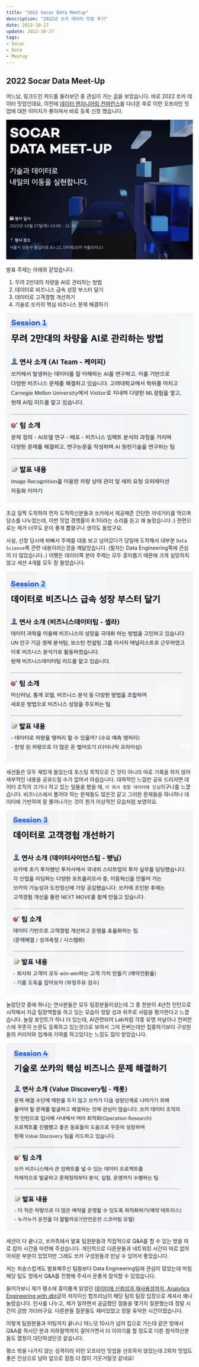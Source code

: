 ```yaml
---
title: "2022 Socar Data Meetup"
description: "2022년 쏘카 데이터 밋업 후기"
date: 2022-10-27
update: 2022-10-27
tags:
- Socar
- Data
- Meetup
---
```



## 2022 Socar Data Meet-Up

어느날, 링크드인 피드를 둘러보던 중 관심이 가는 [글](https://www.linkedin.com/feed/update/urn:li:activity:6986550988979539968/?updateEntityUrn=urn%3Ali%3Afs_feedUpdate%3A%28V2%2Curn%3Ali%3Aactivity%3A6986550988979539968%29)을 보았습니다. 바로 2022 쏘카 데이터 밋업인데요, 이전에 [데이터 엔지니어링 컨퍼런스](https://dev-owner.github.io/blog/review-programmers-data-engineering-conference)를 다녀온 후로 이런 오프라인 밋업에 대한 이미지가 좋아져서 바로 등록 신청 했습니다.

![socar-meetup](./2022-10-27-1.png)

발표 주제는 아래와 같았습니다.

1. 무려 2만대의 차량을 AI로 관리하는 방법
2. 데이터로 비즈니스 급속 성장 부스터 달기
3. 데이터로 고객경험 개선하기
4. 기술로 쏘카의 핵심 비즈니스 문제 해결하기

![](./2022-10-27-2.png)

조금 일찍 도착하여 먼저 도착하신분들과 쏘카에서 제공해준 간단한 저녁거리를 먹으며 담소를 나누었는데, 이번 밋업 경쟁률이 8:1이라는 소리를 듣고 꽤 놀랐습니다 :) 한편으로는 제가 너무도 운이 좋게 뽑혔구나 생각도 들었구요.

사실, 신청 당시에 바빠서 주제를 대충 보고 넘어갔다가 당일에 도착해서 대부분 `Data Science`쪽 관련 내용이라는것을 깨달았습니다. (필자는 Data Engineering쪽에 관심이 더 많았습니다..) 어쨌든 데이터쪽 분야 주제는 모두 흥미롭기 때문에 크게 실망하지 않고 세션 4개를 모두 잘 들었습니다.

![](./2022-10-27-3.png)

세션들은 모두 재밌게 들었는데 포스팅 목적으로 간 것이 아니라 따로 기록을 하지 않아 세부적인 내용을 공유드릴 수가 없어서 아쉽습니다. 대략적인 느낌만 공유 드리자면 데이터 조직의 크기나 하고 있는 일들을 봤을 때, `이 회사 정말 데이터에 진심`이구나를 느꼈습니다. 비즈니스에서 풀어야 하는 문제들도 많은것 같고 그러한 문제들을 하나하나 데이터에 기반하여 잘 풀어나가는 것이 뭔가 이상적인 모습처럼 보였어요.

![](./2022-10-27-4.png)

놀랐던것 중에 하나는 연사분들은 모두 팀장분들이셨는데 그 중 한분이 4년전 인턴으로 시작해서 지금 팀장역할을 하고 있는 모습이 정말 성과 위주로 사람을 평가한다고 느꼈습니다. 놀람 포인트가 하나 더 있는데, AI관련되어 Lab처럼 각종 유명 저널이나 컨퍼런스에 꾸준히 논문도 등록하고 있는것으로 보여서 그저 돈버는데만 집중하기보다 구성원들의 커리어와 업계에 기여를 하고있다는 느낌도 많이 받았습니다.

![](./2022-10-27-5.png)

세션이 다 끝나고, 쏘카측에서 발표 팀원분들과 직접적으로 Q&A를 할 수 있는 방을 따로 잡아 시간을 마련해 주셨습니다. 개인적으로 다른분들과 네트워킹 시간이 따로 없어 아쉬운 부분이 있었지만 그래도 쏘카 구성원들과 만날 수 있어서 좋았습니다.

저는 죄송스럽게도 발표해주신 팀들보다 Data Engineering팀에 관심이 많았는데 마침 해당 팀도 방에서 Q&A를 진행해 주셔서 운좋게 참석할 수 있었습니다.

들어가보니 제가 평소에 흥미롭게 읽었던 [데이터에 신뢰성과 재사용성까지, Analytics Engineering with dbt](https://tech.socarcorp.kr/data/2022/07/25/analytics-engineering-with-dbt.html)글의 저자이신 험프리님이 해당 팀의 팀장 입장으로 계셔서 꽤나 놀랐습니다. 인사를 나누고, 제가 일하면서 궁금했던 점들을 몇가지 질문했는데 정말 시간이 금방 가더라구요. 다른분들 질문들도 재미있었고 정말 유익한 시간이었습니다.

이렇게 팀원분들과 미팅까지 끝나니 어느덧 10시가 넘어 집으로 가는데 같은 방에서 Q&A를 하시던 분과 지하철역까지 걸어가면서 더 이야기를 할 정도로 다른 참석하신분들도 열정이 대단하셨던것 같습니다.

평소 밖을 나가지 않는 성격이라 이런 오프라인 밋업을 선호하지 않았는데 2회차 밋업도 좋은 인상으로 남아 앞으로 점점 더 많이 기웃거릴것 같네요!